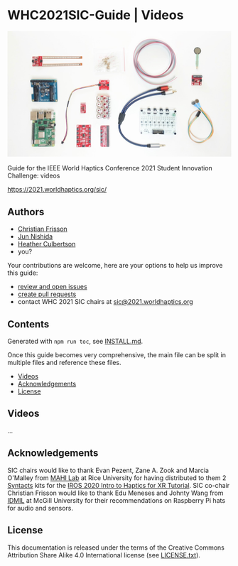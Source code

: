 # WHC2021SIC-Guide | Videos

![rpi4](images/teaser.jpeg)

Guide for the IEEE World Haptics Conference 2021 Student Innovation Challenge: videos

https://2021.worldhaptics.org/sic/

## Authors

- [Christian Frisson](https://frisson.re)
- [Jun Nishida](http://junnishida.net)
- [Heather Culbertson](https://sites.usc.edu/culbertson/)
- you?

Your contributions are welcome, here are your options to help us improve this guide:
- [review and open issues](https://github.com/WHC2021SIC/WHC2021SIC-Guide/issues)
- [create pull requests](https://github.com/WHC2021SIC/WHC2021SIC-Guide/pulls)
- contact WHC 2021 SIC chairs at [sic@2021.worldhaptics.org](mailto:sic@2021.worldhaptics.org)

## Contents

Generated with `npm run toc`, see [INSTALL.md](INSTALL.md).

Once this guide becomes very comprehensive, the main file can be split in multiple files and reference these files.

<!-- table of contents generated by running from repository root: npm run toc -->

<!-- toc -->

- [Videos](#videos)
- [Acknowledgements](#acknowledgements)
- [License](#license)

<!-- tocstop -->

## Videos

...

## Acknowledgements

SIC chairs would like to thank Evan Pezent, Zane A. Zook and Marcia O'Malley from [MAHI Lab](http://mahilab.rice.edu) at Rice University for having distributed to them 2 [Syntacts](https://www.syntacts.org) kits for the [IROS 2020 Intro to Haptics for XR Tutorial](http://iros-haptics-tutorial.org/). 
SIC co-chair Christian Frisson would like to thank Edu Meneses and Johnty Wang from [IDMIL](http://idmil.org) at McGill University for their recommendations on Raspberry Pi hats for audio and sensors.

## License

This documentation is released under the terms of the Creative Commons Attribution Share Alike 4.0 International license (see [LICENSE.txt](LICENSE.txt)).
